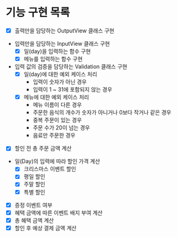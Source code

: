 # 기능 구현 목록
- [x] 출력만을 담당하는 OutputView 클래스 구현
- 입력만을 담당하는 InputView 클래스 구현
  - [x] 일(day)을 입력하는 함수 구현
  - [x] 메뉴를 입력하는 함수 구현
- 입력 값의 검증을 담당하는 Validation 클래스 구현
  - [x] 일(day)에 대한 예외 케이스 처리
    - 입력이 숫자가 아닌 경우
    - 입력이 1 ~ 31에 포함되지 않는 경우
  - [x] 메뉴에 대한 예외 케이스 처리
    - 메뉴 이름이 다른 경우
    - 주문한 음식의 개수가 숫자가 아니거나 0보다 작거나 같은 경우
    - 중복 주문이 있는 경우
    - 주문 수가 20이 넘는 경우
    - 음료만 주문한 경우
- [x] 할인 전 총 주문 금액 계산
- 일(Day)의 입력에 따라 할인 가격 계산
  - [x] 크리스마스 이벤트 할인
  - [x] 평일 할인
  - [x] 주말 할인
  - [x] 특별 할인
- [x] 증정 이벤트 여부
- [x] 혜택 금액에 따른 이벤트 배지 부여 계산
- [x] 총 혜택 금액 계산
- [x] 할인 후 예상 결제 금액 계산